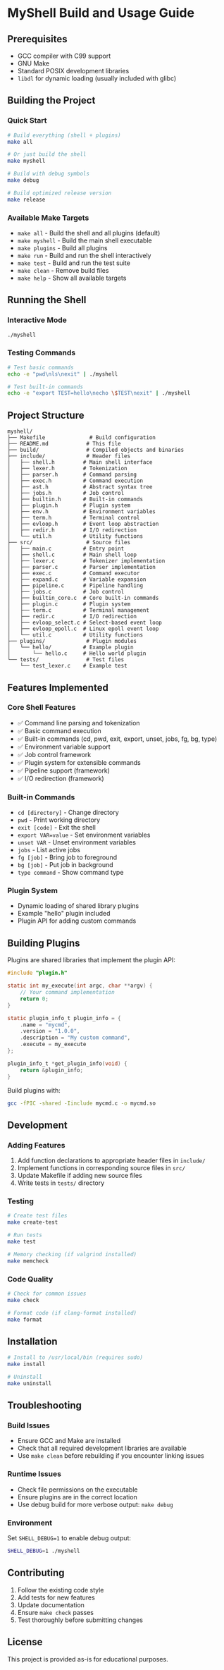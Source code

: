 # MyShell Build and Usage Guide

## Prerequisites

- GCC compiler with C99 support
- GNU Make
- Standard POSIX development libraries
- `libdl` for dynamic loading (usually included with glibc)

## Building the Project

### Quick Start

```bash
# Build everything (shell + plugins)
make all

# Or just build the shell
make myshell

# Build with debug symbols
make debug

# Build optimized release version
make release
```

### Available Make Targets

- `make all` - Build the shell and all plugins (default)
- `make myshell` - Build the main shell executable
- `make plugins` - Build all plugins
- `make run` - Build and run the shell interactively
- `make test` - Build and run the test suite
- `make clean` - Remove build files
- `make help` - Show all available targets

## Running the Shell

### Interactive Mode

```bash
./myshell
```

### Testing Commands

```bash
# Test basic commands
echo -e "pwd\nls\nexit" | ./myshell

# Test built-in commands
echo -e "export TEST=hello\necho \$TEST\nexit" | ./myshell
```

## Project Structure

```text
myshell/
├── Makefile              # Build configuration
├── README.md            # This file
├── build/               # Compiled objects and binaries
├── include/             # Header files
│   ├── shell.h         # Main shell interface
│   ├── lexer.h         # Tokenization
│   ├── parser.h        # Command parsing
│   ├── exec.h          # Command execution
│   ├── ast.h           # Abstract syntax tree
│   ├── jobs.h          # Job control
│   ├── builtin.h       # Built-in commands
│   ├── plugin.h        # Plugin system
│   ├── env.h           # Environment variables
│   ├── term.h          # Terminal control
│   ├── evloop.h        # Event loop abstraction
│   ├── redir.h         # I/O redirection
│   └── util.h          # Utility functions
├── src/                 # Source files
│   ├── main.c          # Entry point
│   ├── shell.c         # Main shell loop
│   ├── lexer.c         # Tokenizer implementation
│   ├── parser.c        # Parser implementation
│   ├── exec.c          # Command executor
│   ├── expand.c        # Variable expansion
│   ├── pipeline.c      # Pipeline handling
│   ├── jobs.c          # Job control
│   ├── builtin_core.c  # Core built-in commands
│   ├── plugin.c        # Plugin system
│   ├── term.c          # Terminal management
│   ├── redir.c         # I/O redirection
│   ├── evloop_select.c # Select-based event loop
│   ├── evloop_epoll.c  # Linux epoll event loop
│   └── util.c          # Utility functions
├── plugins/             # Plugin modules
│   └── hello/          # Example plugin
│       └── hello.c     # Hello world plugin
└── tests/               # Test files
    └── test_lexer.c    # Example test
```

## Features Implemented

### Core Shell Features

- ✅ Command line parsing and tokenization
- ✅ Basic command execution
- ✅ Built-in commands (cd, pwd, exit, export, unset, jobs, fg, bg, type)
- ✅ Environment variable support
- ✅ Job control framework
- ✅ Plugin system for extensible commands
- ✅ Pipeline support (framework)
- ✅ I/O redirection (framework)

### Built-in Commands

- `cd [directory]` - Change directory
- `pwd` - Print working directory
- `exit [code]` - Exit the shell
- `export VAR=value` - Set environment variables
- `unset VAR` - Unset environment variables
- `jobs` - List active jobs
- `fg [job]` - Bring job to foreground
- `bg [job]` - Put job in background
- `type command` - Show command type

### Plugin System

- Dynamic loading of shared library plugins
- Example "hello" plugin included
- Plugin API for adding custom commands

## Building Plugins

Plugins are shared libraries that implement the plugin API:

```c
#include "plugin.h"

static int my_execute(int argc, char **argv) {
    // Your command implementation
    return 0;
}

static plugin_info_t plugin_info = {
    .name = "mycmd",
    .version = "1.0.0", 
    .description = "My custom command",
    .execute = my_execute
};

plugin_info_t *get_plugin_info(void) {
    return &plugin_info;
}
```

Build plugins with:

```bash
gcc -fPIC -shared -Iinclude mycmd.c -o mycmd.so
```

## Development

### Adding Features

1. Add function declarations to appropriate header files in `include/`
2. Implement functions in corresponding source files in `src/`
3. Update Makefile if adding new source files
4. Write tests in `tests/` directory

### Testing

```bash
# Create test files
make create-test

# Run tests
make test

# Memory checking (if valgrind installed)
make memcheck
```

### Code Quality

```bash
# Check for common issues
make check

# Format code (if clang-format installed)
make format
```

## Installation

```bash
# Install to /usr/local/bin (requires sudo)
make install

# Uninstall
make uninstall
```

## Troubleshooting

### Build Issues

- Ensure GCC and Make are installed
- Check that all required development libraries are available
- Use `make clean` before rebuilding if you encounter linking issues

### Runtime Issues

- Check file permissions on the executable
- Ensure plugins are in the correct location
- Use debug build for more verbose output: `make debug`

### Environment

Set `SHELL_DEBUG=1` to enable debug output:

```bash
SHELL_DEBUG=1 ./myshell
```

## Contributing

1. Follow the existing code style
2. Add tests for new features
3. Update documentation
4. Ensure `make check` passes
5. Test thoroughly before submitting changes

## License

This project is provided as-is for educational purposes.
